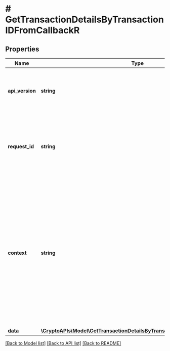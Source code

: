 # # GetTransactionDetailsByTransactionIDFromCallbackR

## Properties

Name | Type | Description | Notes
------------ | ------------- | ------------- | -------------
**api_version** | **string** | Specifies the version of the API that incorporates this endpoint. |
**request_id** | **string** | Defines the ID of the request. The &#x60;requestId&#x60; is generated by Crypto APIs and it&#39;s unique for every request. |
**context** | **string** | In batch situations the user can use the context to correlate responses with requests. This property is present regardless of whether the response was successful or returned as an error. &#x60;context&#x60; is specified by the user. | [optional]
**data** | [**\CryptoAPIs\Model\GetTransactionDetailsByTransactionIDFromCallbackRData**](GetTransactionDetailsByTransactionIDFromCallbackRData.md) |  |

[[Back to Model list]](../../README.md#models) [[Back to API list]](../../README.md#endpoints) [[Back to README]](../../README.md)
